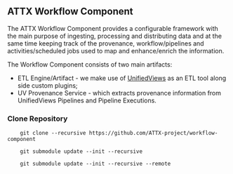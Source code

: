 ## ATTX Workflow Component

The ATTX Workflow Component provides a configurable framework with the main purpose of ingesting, processing and distributing data and at the same time keeping track of the provenance, workflow/pipelines and activities/scheduled jobs used to map and enhance/enrich the information.

The Workflow Component consists of two main artifacts:
* ETL Engine/Artifact - we make use of [UnifiedViews](https://unifiedviews.eu/) as an ETL tool along side custom plugins;
* UV Provenance Service - which extracts provenance information from UnifiedViews Pipelines and Pipeline Executions.

### Clone Repository
```
    git clone --recursive https://github.com/ATTX-project/workflow-component

    git submodule update --init --recursive
    
    git submodule update --init --recursive --remote
```
